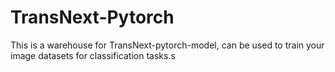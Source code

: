 # TransNext-Pytorch
This is a warehouse for TransNext-pytorch-model, can be used to train your image datasets for classification tasks.s

